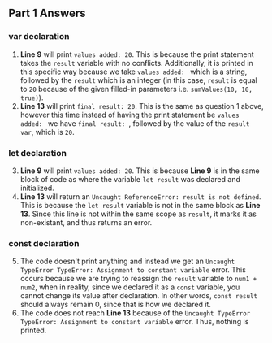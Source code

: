 ## Part 1 Answers

### var declaration
1) **Line 9** will print `values added: 20`. This is because the print statement takes the `result` variable with no conflicts. Additionally, it is printed in this specific way because we take `values added: ` which is a string, followed by the `result` which is an integer (in this case, `result` is equal to `20` because of the given filled-in parameters i.e. `sumValues(10, 10, true)`). 
2) **Line 13** will print `final result: 20`. This is the same as question 1 above, however this time instead of having the print statement be `values added: ` we have `final result: `, followed by the value of the `result var`, which is `20`.

### let declaration
3) **Line 9** will print `values added: 20`. This is because **Line 9** is in the same block of code as where the variable `let result` was declared and initialized.
4) **Line 13** will return an `Uncaught ReferenceError: result is not defined`. This is because the `let result` variable is not in the same block as **Line 13**. Since this line is not within the same scope as `result`, it marks it as non-existant, and thus returns an error.

### const declaration
5) The code doesn't print anything and instead we get an `Uncaught TypeError TypeError: Assignment to constant variable` error. This occurs because we are trying to reassign the `result` variable to `num1 + num2`, when in reality, since we declared it as a `const` variable, you cannot change its value after declaration. In other words, `const result` should always remain 0, since that is how we declared it.
6) The code does not reach **Line 13** because of the `Uncaught TypeError TypeError: Assignment to constant variable` error. Thus, nothing is printed. 




